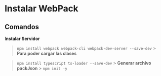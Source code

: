 # Instalar WebPack

## Comandos

**Instalar Servidor**

> `npm install webpack webpack-cli webpack-dev-server --save-dev` > **Para poder cargar las clases**

> `npm install typescript ts-loader --save-dev` > **Generar archivo packJson** > `npm init -y`
